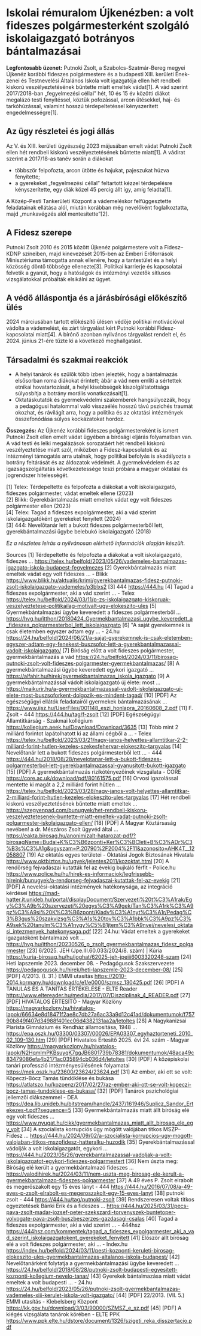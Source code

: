 # Iskolai rémuralom Újkenézben: a volt fideszes polgármesterként szolgáló iskolaigazgató botrányos bántalmazásai

**Legfontosabb üzenet:** Putnoki Zsolt, a Szabolcs-Szatmár-Bereg megyei Újkenéz korábbi fideszes polgármestere és a budapesti XIII. kerületi Ének-zenei és Testnevelési Általános Iskola volt igazgatója ellen hét rendbeli kiskorú veszélyeztetésének bűntette miatt emeltek vádat[1]. A vád szerint 2017/2018-ban „fegyelmezési céllal” hét, 10 és 15 év közötti diákot megalázó testi fenyítéssel, köztük pofozással, arcon ütésekkel, haj- és tarkóhúzással, valamint hosszú térdepeltetéssel kényszerített engedelmességre[1].

## Az ügy részletei és jogi állás  
Az V. és XIII. kerületi ügyészség 2023 májusában emelt vádat Putnoki Zsolt ellen hét rendbeli kiskorú veszélyeztetésének bűntette miatt[1]. A vádirat szerint a 2017/18-as tanév során a diákokat  
- többször felpofozta, arcon ütötte és hajukat, pajeszukat húzva fenyítette;  
- a gyerekeket „fegyelmezési céllal” feltartott kézzel térdepelésre kényszerítette, egy diák közel 45 percig állt így, amíg feladta[1].  

A Közép-Pesti Tankerületi Központ a vádemeléskor felfüggesztette feladatainak ellátása alól, miután korábban még nevelőként foglalkoztatta, majd „munkavégzés alól mentesítette”[2].

## A Fidesz szerepe  
Putnoki Zsolt 2010 és 2015 között Újkenéz polgármestere volt a Fidesz–KDNP színeiben, majd kinevezését 2015-ben az Emberi Erőforrások Minisztériuma támogatta annak ellenére, hogy a tantestület és a helyi közösség döntő többsége ellenezte[3]. Politikai karrierje és kapcsolatai felvetik a gyanút, hogy a hatóságok és intézményi vezetők sítlusos vizsgálatokkal próbálták elsikálni az ügyet.

## A védő álláspontja és a járásbírósági előkészítő ülés  
2024 márciusában tartott előkészítő ülésen védője politikai motivációval vádolta a vádemelést, és zárt tárgyalást kért Putnoki korábbi Fidesz-kapcsolatai miatt[4]. A bírónő azonban nyilvános tárgyalást rendelt el, és 2024. június 21-ére tűzte ki a következő meghallgatást.

## Társadalmi és szakmai reakciók  
- A helyi tanárok és szülők több ízben jelezték, hogy a bántalmazás elsősorban roma diákokat érintett; àbár a vád nem említi a sértettek etnikai hovatartozását, a helyi kisebbségek kiszolgáltatottsága súlyosbítja a botrány morális vonatkozásait[1].  
- Oktatáskutatók és gyermekvédelmi szakemberek hangsúlyozzák, hogy a pedagógusi hatalommal való visszaélés hosszú távú pszichés traumát okozhat, és rávilágít arra, hogy a politika és az oktatási intézmények összefonódása súlyos kockázatokat hordoz.

**Összegzés:** Az Újkenéz korábbi fideszes polgármestereként is ismert Putnoki Zsolt ellen emelt vádat ügyében a bírósági eljárás folyamatban van. A vád testi és lelki megalázások sorozatáért hét rendbeli kiskorú veszélyeztetése miatt szól, miközben a Fidesz-kapcsolatok és az intézményi támogatás arra utalnak, hogy politikai befolyás is akadályozta a botrány feltárását és az áldozatok védelmét. A gyermekvédelem és az igazságszolgáltatás következetessége teszi próbára a magyar oktatási és jogrendszer hitelességét.  

[1] Telex: Térdepeltette és felpofozta a diákokat a volt iskolaigazgató, fideszes polgármester, vádat emeltek ellene (2023)  
[2] Blikk: Gyerekbántalmazás miatt emeltek vádat egy volt fideszes polgármester ellen (2023)  
[4] Telex: Tagad a fideszes expolgármester, aki a vád szerint iskolaigazgatóként gyerekeket fenyített (2024)  
[3] 444: Nevelőtanár lett a bukott fideszes polgármesterből lett, gyerekbántalmazási ügybe belebukó iskolaigazgató (2018)

*Ez a részletes leírás a nyilvánosan elérhető információk alapján készült.*

Sources
[1] Térdepeltette és felpofozta a diákokat a volt iskolaigazgató, fideszes ... https://telex.hu/belfold/2023/05/26/vademeles-bantalmazas-igazgato-iskola-budapest-fegyelmezes
[2] Gyerekbántalmazás miatt emeltek vádat egy volt fideszes ... - Blikk https://www.blikk.hu/aktualis/krimi/gyerekbantalmazas-fidesz-putnoki-zsolt-iskolaigazgato-vademeles/p3blxs2
[3] 444 https://444.hu
[4] Tagad a fideszes expolgármester, aki a vád szerint ... - Telex https://telex.hu/belfold/2024/03/11/p-zs-iskolaigazgato-kiskoruak-veszelyeztetese-politikailag-motivalt-ugy-elokeszito-ules
[5] Gyermekbántalmazási ügybe keveredett a fideszes polgármesterből ... https://hvg.hu/itthon/20180424_Gyermekbantalmazasi_ugybe_keveredett_a_fideszes_polgarmesterbol_lett_iskolaigazgato
[6] "A saját gyerekemnek is csak életemben egyszer adtam egy ... - 24.hu https://24.hu/belfold/2024/06/21/a-sajat-gyerekemnek-is-csak-eletemben-egyszer-adtam-egy-fenekest-buszsofor-lett-a-gyerekbantalmazassal-vadolt-iskolaigazgato/
[7] Bíróság előtt a volt fideszes polgármester, gyermekbántalmazás a vád https://24.hu/belfold/2024/03/11/birosag-putnoki-zsolt-volt-fideszes-polgarmester-gyermekbantalmazas/
[8] A gyermekbántalmazási ügybe keveredett egykori igazgató ... https://alfahir.hu/hirek/gyermekbantalmazas_iskola_igazgato
[9] A gyermekbántalmazással vádolt iskolaigazgató új élete: most ... https://maikurir.hu/a-gyermekbantalmazassal-vadolt-iskolaigazgato-uj-elete-most-buszsoforkent-dolgozik-es-mindent-tagad/
[10] [PDF] Az egészségügyi ellátók feladatairól gyermekek bántalmazásának ... https://www.ijsz.hu/UserFiles/001148_eszi_honlapra_20160608_2.pdf
[11] F. Zsolt - 444 https://444.hu/tag/f-zsolt
[12] [PDF] Egészségügyi Államtitkárság - Szakmai kollégium https://kollegium.aeek.hu/Download/Download/3635
[13] Több mint 2 milliárd forintot lapátolhatott ki az állami cégből a ... - Telex https://telex.hu/belfold/2023/03/21/nagy-janos-helyettes-allamtitkar-2-2-milliard-forint-hutlen-kezeles-szekesfehervar-elokeszito-targyalas
[14] Nevelőtanár lett a bukott fideszes polgármesterből lett ... - 444 https://444.hu/2018/08/28/nevelotanar-lett-a-bukott-fideszes-polgarmesterbol-lett-gyerekbantalmazassal-gyanusitott-bukott-igazgato
[15] [PDF] A gyermekbántalmazás rizikótényezőinek vizsgálata - CORE https://core.ac.uk/download/pdf/80161575.pdf
[16] Orvosi igazolással mentette ki magát a 2,2 milliárd forint hűtlen ... https://telex.hu/belfold/2023/03/28/nagy-janos-volt-helyettes-allamtitkar-2-milliard-forint-hutlen-kezeles-elokeszito-ules-targyalas
[17] Hét rendbeli kiskorú veszélyeztetésének bűntette miatt emeltek ... https://szegyenpad.com/bunugyek/het-rendbeli-kiskoru-veszelyeztetesenek-buntette-miatt-emeltek-vadat-putnoki-zsolt-polgarmester-iskolaigazgato-ellen/
[18] [PDF] A Magyar Köztársaság nevében! a dr. Mészáros Zsolt ügyvéd által ... https://eakta.birosag.hu/anonimizalt-hatarozat-pdf/?birosagName=Budai+K%C3%B6zponti+Ker%C3%BCleti+B%C3%ADr%C3%B3s%C3%A1g&ugyszam=P.20790%2F2004%2F11&azonosito=AHK4T__12058807
[19] Az oktatás egyes területei - Oktatási Jogok Biztosának Hivatala https://www.oktbiztos.hu/ugyek/jelentes2011/kozoktat.html
[20] A rendőrség fejvadászai kutatták fel az évekig bujkáló férfit - Police.hu https://www.police.hu/hu/hirek-es-informaciok/legfrissebb-hireink/bunugyek/a-rendorseg-fejvadaszai-kutattak-fel-az-evekig
[21] [PDF] A nevelési-oktatási intézmények hatékonysága, az integráció kérdései https://mad-hatter.it.unideb.hu/portal/displayDocument/Szervezeti%20t%C3%A1rak/Egy%C3%A9b%20szervezeti%20egys%C3%A9gek/Tan%C3%A1rk%C3%A9pz%C3%A9si%20K%C3%B6zpont/Kiadv%C3%A1nyt%C3%A1r/Pedag%C3%B3gus%20szakvizsg%C3%A1s%20tov%C3%A1bbk%C3%A9pz%C3%A9sek%20tanulm%C3%A1nygy%C5%B1jtem%C3%A9nyei/nevelesi_oktatasi_intezmenyek_hatekonysaga.pdf
[22] 24.hu: Vádat emeltek a gyerekeket igazgatóként bántalmazó volt ... https://hvg.hu/itthon/20230526_p_zsolt_gyermekbantalmazas_fidesz_polgarmester
[23] 6/2025. JEH (Jpe.III.60.033/2024/8. szám) | Kúria https://kuria-birosag.hu/hu/joghat/62025-jeh-jpeiii6003320248-szam
[24] Heti lapszemle 2023. december 08. - Pedagógusok Szakszervezete https://pedagogusok.hu/hirek/heti-lapszemle-2023-december-08/
[25] [PDF] 4/2013. (I. 31.) EMMI utasítás https://2010-2014.kormany.hu/download/c/e1/e0000/szmsz_130425.pdf
[26] [PDF] A TANULÁS ÉS A TANÍTÁS ÉRTÉKELÉSE - ELTE Reader https://www.eltereader.hu/media/2017/07/Diszciplinak_4_READER.pdf
[27] [PDF] HIVATALOS ÉRTESÍTŐ - Magyar Közlöny https://magyarkozlony.hu/hivatalos-lapok/66634e8d18471f2ae8c7db27a6ac33a9d12c41ad/dokumentumok/f75790b849f407d34988f401ec06d4382131aa2a/letoltes
[28] A Nagykanizsai Piarista Gimnázium és Rendház államosítása, 1948 ... https://epa.oszk.hu/03300/03307/00026/EPA03307_egyhaztorteneti_2010_02_109-130.htm
[29] [PDF] Hivatalos Értesítő 2025. évi 24. szám - Magyar Közlöny https://magyarkozlony.hu/hivatalos-lapok/N2HqmlmPKBsuyqK7ggJB6801739b78381/dokumentumok/48aca49c83479086efa4b2171ac035894cb036d4/letoltes
[30] [PDF] A középiskolai tanári professzió intézményesülésének folyamatai https://mek.oszk.hu/23600/23624/23624.pdf
[31] Az ember, aki ott se volt: Köpeczi-Bócz Tamás tündöklése és bukása https://atlatszo.hu/kozpenz/2017/02/27/az-ember-aki-ott-se-volt-kopeczi-bocz-tamas-tundoklese-es-bukasa/
[32] [PDF] Tanárok pszichológiai jellemzői diákszemmel - DEA https://dea.lib.unideb.hu/bitstream/handle/2437/161946/Suplicz_Sandor_Ertekezes-t.pdf?sequence=5
[33] Gyermekbántalmazás miatt állt bíróság elé egy volt fideszes ... https://www.nyugat.hu/cikk/gyermekbantalmazas_miatt_allt_birosag_ele_egy_volt
[34] A szocialista korrupciós ügy mögött valójában titkos MSZP–Fidesz ... https://444.hu/2024/09/02/a-szocialista-korrupcios-ugy-mogott-valojaban-titkos-mszpfidesz-hatteralku-huzodik
[35] Gyerekbántalmazással vádolják a volt iskolaigazgatót, egykori ... https://444.hu/2023/05/26/gyerekbantalmazassal-vadoljak-a-volt-iskolaigazgatot-egykori-fideszes-polgarmestert
[36] Nem úszta meg: Bíróság elé került a gyermekbántalmazó fideszes ... https://valodihirek.hu/2024/03/11/nem-uszta-meg-birosag-ele-kerult-a-gyermekbantalmazo-fideszes-polgarmester
[37] A 49 éves P. Zsolt elrabolt és megerőszakolt egy 15 éves lányt - 444 https://444.hu/2016/07/08/a-49-eves-p-zsolt-elrabolt-es-megeroszakolt-egy-15-eves-lanyt
[38] putnoki zsolt - 444 https://444.hu/tag/putnoki-zsolt
[39] Rendszeresen voltak titkos egyeztetések Bánki Erik és a fideszes ... https://444.hu/2025/03/31/pecs-pava-zsolt-madar-jozsef-peter-szekszardi-torvenyszek-buntetoper-volvogate-pava-zsolt-buszbeszerzes-gazdasagi-csalas
[40] Tagad a fideszes expolgármester, aki a vád szerint ... - 444hsz https://444hsz.com/kommentek/tagad_a_fideszes_expolgarmester_aki_a_vad_szerint_iskolaigazgatokent_gyerekeket_fenyitett
[41] Először állt bíróság elé a volt fideszes polgármester, aki ... - Index.hu https://index.hu/belfold/2024/03/11/pesti-kozponti-keruleti-birosag-elokeszito-ules-gyermekbantalmazas-altalanos-iskola-budapest/
[42] Nevelőtanárként folytatja a gyermekbántalmazási ügybe keveredett ... https://24.hu/belfold/2018/08/28/putnoki-zsolt-budapesti-egyesitett-kozponti-kollegium-nevelo-tanar/
[43] Gyerekek bántalmazása miatt vádat emeltek a volt budapesti ... - 24.hu https://24.hu/belfold/2023/05/26/putnoki-zsolt-gyermekbantalmazas-vademeles-xiii-kerulet-iskola-volt-igazgato/
[44] [PDF] 22/2013. (VII. 5.) EMMI utasítás - Klebelsberg Központ https://kk.gov.hu/download/3/03/90000/SZMSZ_e_sz.pdf
[45] [PDF] A kiégés vizsgálata tanárok körében - ELTE PPK https://www.ppk.elte.hu/dstore/document/1326/szigeti_reka_disszertacio.pdf
